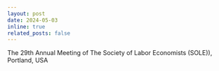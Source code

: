 ```yaml
---
layout: post
date: 2024-05-03
inline: true
related_posts: false
---
```


The 29th Annual Meeting of The Society of Labor Economists (SOLE)), Portland, USA

